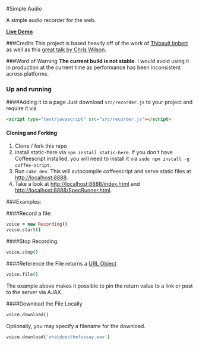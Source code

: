 #Simple Audio

A simple audio recorder for the web.

**[Live Demo](http://rickcarlino.github.io/simple_audio/)**

###Credits
This project is based heavily off of the work of [Thibault Imbert](http://typedarray.org/from-microphone-to-wav-with-getusermedia-and-web-audio/) as well as this [great talk by Chris Wilson](https://www.youtube.com/watch?v=hFsCG7v9Y4c).

###Word of Warning
**The current build is not stable**. I would avoid using it in production at the current time as performance has been inconsistent across platforms.

### Up and running

####Adding it to a page
Just download ```src/recorder.js``` to your project and require it via 

```html
<script type="text/javascript" src="src/recorder.js"></script>
```

#### Cloning and Forking
 1. Clone / fork this repo
 2. install static-here via ```npm install static-here```. If you don't have Coffeescript installed, you will need to install it via ```sudo npm install -g coffee-script```.
 3. Run ```cake dev```. This will autocompile coffeescript and serve static files at [http://localhost:8888](http://localhost:8888).
 4. Take a look at [http://localhost:8888/index.html](http://localhost:8888/index.html) and [http://localhost:8888/SpecRunner.html](http://localhost:8888/SpecRunner.html).

###Examples:

####Record a file:

```coffeescript
voice = new Recording()
voice.start()
```

####Stop Recording:

```coffeescript
voice.stop()
```

####Reference the File
returns a [URL Object](https://developer.mozilla.org/en-US/docs/Web/API/window.URL)

```coffeescript
voice.file()
```
The example above makes it possible to pin the return value to a link or post to the server via AJAX.

####Download the File Locally

```coffeescript
voice.download()
```

Optionally, you may specify a filename for the download.

```coffeescript
voice.download('whatdoesthefoxsay.wav')
```
